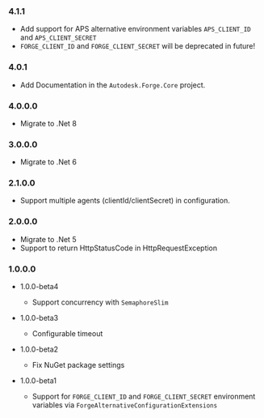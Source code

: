 ### 4.1.1

* Add support for APS alternative environment variables `APS_CLIENT_ID` and `APS_CLIENT_SECRET`
* `FORGE_CLIENT_ID` and `FORGE_CLIENT_SECRET` will be deprecated in future!

### 4.0.1

* Add Documentation in the `Autodesk.Forge.Core` project.

### 4.0.0.0

* Migrate to .Net 8

### 3.0.0.0

* Migrate to .Net 6

### 2.1.0.0

* Support multiple agents (clientId/clientSecret) in configuration.

### 2.0.0.0

* Migrate to .Net 5
* Support to return HttpStatusCode in HttpRequestException

### 1.0.0.0

* 1.0.0-beta4
  
  * Support concurrency with `SemaphoreSlim`

* 1.0.0-beta3
  
  * Configurable timeout

* 1.0.0-beta2
  
  * Fix NuGet package settings

* 1.0.0-beta1
  
  * Support for `FORGE_CLIENT_ID` and `FORGE_CLIENT_SECRET` environment variables via `ForgeAlternativeConfigurationExtensions`    